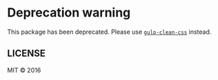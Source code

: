 # Deprecation warning
This package has been deprecated. Please use [`gulp-clean-css`](https://github.com/scniro/gulp-clean-css) instead.

## LICENSE
MIT © 2016
